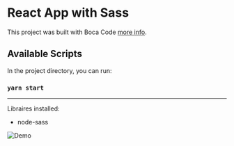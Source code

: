 # React App with Sass

This project was built with Boca Code [more info](https://www.bocacode.com).

## Available Scripts

In the project directory, you can run:

### `yarn start`

---
Libraires installed:
- node-sass

![Demo](example.gif)
